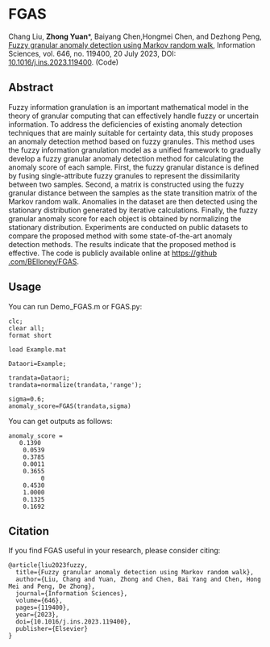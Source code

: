# FGAS
Chang Liu, **Zhong Yuan***, Baiyang Chen,Hongmei Chen, and Dezhong Peng, [Fuzzy granular anomaly detection using Markov random walk](MFGAD_code/2023-FGAS.pdf), Information Sciences, vol. 646, no. 119400, 20 July 2023, DOI: [10.1016/j.ins.2023.119400](https://doi.org/10.1016/j.ins.2023.119400). (Code)

## Abstract
Fuzzy information granulation is an important mathematical model in the theory of granular computing that can effectively handle fuzzy or uncertain information. To address the deficiencies of existing anomaly detection techniques that are mainly suitable for certainty data, this study proposes an anomaly detection method based on fuzzy granules. This method uses the fuzzy information granulation model as a unified framework to gradually develop a fuzzy granular anomaly detection method for calculating the anomaly score of each sample. First, the fuzzy granular distance is defined by fusing single-attribute fuzzy granules to represent the dissimilarity between two samples. Second, a matrix is constructed using the fuzzy granular distance between the samples as the state transition matrix of the Markov random walk. Anomalies in the dataset are then detected using the stationary distribution generated by iterative calculations. Finally, the fuzzy granular anomaly score for each object is obtained by normalizing the stationary
distribution. Experiments are conducted on public datasets to compare the proposed method with some state-of-the-art anomaly detection methods. The results indicate that the proposed method is effective. The code is publicly available online at [https://github .com/BElloney/FGAS](https://github.com/BElloney/FGAS).

## Usage
You can run Demo_FGAS.m or FGAS.py:
```
clc;
clear all;
format short

load Example.mat

Dataori=Example;

trandata=Dataori;
trandata=normalize(trandata,'range');

sigma=0.6;
anomaly_score=FGAS(trandata,sigma)

```
You can get outputs as follows:
```
anomaly_score =
   0.1390
    0.0539
    0.3785
    0.0011
    0.3655
         0
    0.4530
    1.0000
    0.1325
    0.1692
```

## Citation
If you find FGAS useful in your research, please consider citing:
```
@article{liu2023fuzzy,
  title={Fuzzy granular anomaly detection using Markov random walk},
  author={Liu, Chang and Yuan, Zhong and Chen, Bai Yang and Chen, Hong Mei and Peng, De Zhong},
  journal={Information Sciences},
  volume={646},
  pages={119400},
  year={2023},
  doi={10.1016/j.ins.2023.119400},
  publisher={Elsevier}
}
```
